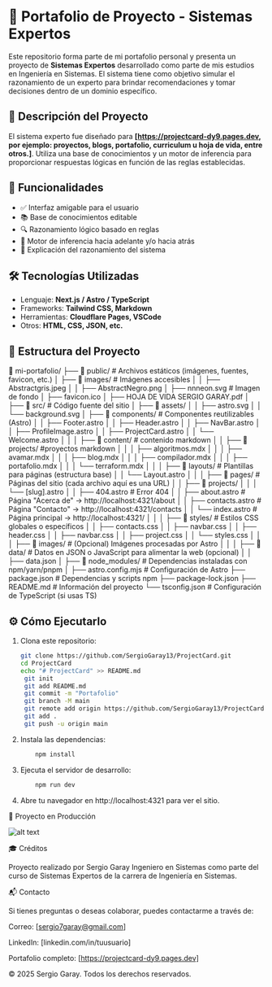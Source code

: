 # 🧠 Portafolio de Proyecto - Sistemas Expertos

Este repositorio forma parte de mi portafolio personal y presenta un proyecto de **Sistemas Expertos** desarrollado como parte de mis estudios en Ingeniería en Sistemas. El sistema tiene como objetivo simular el razonamiento de un experto para brindar recomendaciones y tomar decisiones dentro de un dominio específico.

## 📌 Descripción del Proyecto

El sistema experto fue diseñado para **[https://projectcard-dy9.pages.dev, por ejemplo: proyectos, blogs, portafolio, curriculum u hoja de vida, entre otros.]**. Utiliza una base de conocimientos y un motor de inferencia para proporcionar respuestas lógicas en función de las reglas establecidas.


## 🚀 Funcionalidades

- ✅ Interfaz amigable para el usuario
- 📚 Base de conocimientos editable
- 🔍 Razonamiento lógico basado en reglas
- 🧩 Motor de inferencia hacia adelante y/o hacia atrás
- 📝 Explicación del razonamiento del sistema

## 🛠️ Tecnologías Utilizadas

- Lenguaje: **Next.js / Astro / TypeScript**
- Frameworks: **Tailwind CSS, Markdown**
- Herramientas: **Cloudflare Pages, VSCode**
- Otros: **HTML, CSS, JSON, etc.**

## 📂 Estructura del Proyecto

📂 mi-portafolio/
├── 📂 public/          # Archivos estáticos (imágenes, fuentes, favicon, etc.)
│   ├── 📂 images/      # Imágenes accesibles
│   │   ├── Abstractgris.jpeg
│   │   ├── AbstractNegro.png
│   ├── nnneon.svg      # Imagen de fondo
│   ├── favicon.ico
│   ├── HOJA DE VIDA SERGIO GARAY.pdf
│
├── 📂 src/             # Código fuente del sitio
│   ├── 📂 assets/
│   │   ├── astro.svg
│   │   └── background.svg
│   ├── 📂 components/  # Componentes reutilizables (Astro)
│   │   ├── Footer.astro
│   │   ├── Header.astro
│   │   ├── NavBar.astro
│   │   ├── ProfileImage.astro
│   │   ├── ProjectCard.astro
│   │   └── Welcome.astro
│   │
│   ├── 📂 content/     # contenido markdown
│   │   ├── 📂 projects/    #proyectos markdown
│   │   │   ├── algoritmos.mdx
│   │   │   ├── avamar.mdx
│   │   │   ├── blog.mdx
│   │   │   ├── compilador.mdx
│   │   │   ├── portafolio.mdx
│   │   │   └── terraform.mdx
│   │
│   ├── 📂 layouts/     # Plantillas para páginas (estructura base)
│   │   └── Layout.astro
│   │
│   ├── 📂 pages/       # Páginas del sitio (cada archivo aquí es una URL)
│   │   ├── 📂 projects/
│   │   │   └── [slug].astro
│   │   ├── 404.astro # Error 404
│   │   ├── about.astro # Página "Acerca de" → http://localhost:4321/about
│   │   ├── contacts.astro # Página "Contacto" → http://localhost:4321/contacts
│   │   └── index.astro # Página principal → http://localhost:4321/
│   │
│   ├── 📂 styles/      # Estilos CSS globales o específicos
│   │   ├── contacts.css
│   │   ├── navbar.css
│   │   ├── header.css
│   │   ├── navbar.css
│   │   ├── project.css
│   │   └── styles.css
│   │
│   ├── 📂 images/      # (Opcional) Imágenes procesadas por Astro
│   │
│   ├── 📂 data/        # Datos en JSON o JavaScript para alimentar la web (opcional)
│   │   ├── data.json
│
├── 📂 node_modules/    # Dependencias instaladas con npm/yarn/pnpm
│
├── astro.config.mjs    # Configuración de Astro
├── package.json        # Dependencias y scripts npm
├── package-lock.json
├── README.md           # Información del proyecto
└── tsconfig.json       # Configuración de TypeScript (si usas TS)


## ⚙️ Cómo Ejecutarlo

1. Clona este repositorio:
   ```bash
   git clone https://github.com/SergioGaray13/ProjectCard.git
   cd ProjectCard
   echo "# ProjectCard" >> README.md
    git init
    git add README.md
    git commit -m "Portafolio"
    git branch -M main
    git remote add origin https://github.com/SergioGaray13/ProjectCard.git
    git add .
    git push -u origin main

2. Instala las dependencias:
    ```bash
        npm install

3. Ejecuta el servidor de desarrollo:
    ```bash
        npm run dev

4. Abre tu navegador en http://localhost:4321 para ver el sitio.

📸 Proyecto en Producción

![alt text](public/Proyecto.PNG "WebApp")

🎓 Créditos

Proyecto realizado por Sergio Garay Ingeniero en Sistemas como parte del curso de Sistemas Expertos de la carrera de Ingeniería en Sistemas.

📬 Contacto

Si tienes preguntas o deseas colaborar, puedes contactarme a través de:

Correo: [sergio7garay@gmail.com]

LinkedIn: [linkedin.com/in/tuusuario]

Portafolio completo: [https://projectcard-dy9.pages.dev]

© 2025 Sergio Garay. Todos los derechos reservados.

